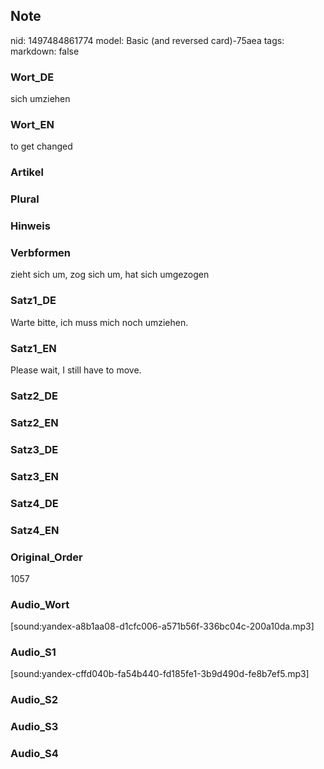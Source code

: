 ## Note
nid: 1497484861774
model: Basic (and reversed card)-75aea
tags: 
markdown: false

### Wort_DE
sich umziehen

### Wort_EN
to get changed

### Artikel


### Plural


### Hinweis


### Verbformen
zieht sich um, zog sich um, hat sich umgezogen

### Satz1_DE
Warte bitte, ich muss mich noch umziehen.

### Satz1_EN
Please wait, I still have to move.

### Satz2_DE


### Satz2_EN


### Satz3_DE


### Satz3_EN


### Satz4_DE


### Satz4_EN


### Original_Order
1057

### Audio_Wort
[sound:yandex-a8b1aa08-d1cfc006-a571b56f-336bc04c-200a10da.mp3]

### Audio_S1
[sound:yandex-cffd040b-fa54b440-fd185fe1-3b9d490d-fe8b7ef5.mp3]

### Audio_S2


### Audio_S3


### Audio_S4

